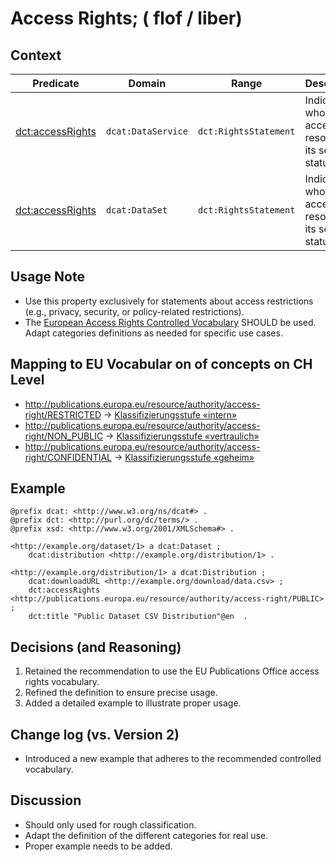 # Access Rights; ( flof / liber)

## Context



| **Predicate**                                                             | **Domain**         | **Range**            | **Description**                                                                                   |
|---------------------------------------------------------------------------|-------------------|----------------------|---------------------------------------------------------------------------------------------------|
| [dct:accessRights](https://www.dcat-ap.ch/releases/2.0/dcat-ap-ch.html#dataservice-access-rights) | `dcat:DataService`    | `dct:RightsStatement` | Indicates who can access the resource or its security status.      |
| [dct:accessRights](https://www.dcat-ap.ch/releases/2.0/dcat-ap-ch.html#dataset-access-rights) | `dcat:DataSet`    | `dct:RightsStatement` | Indicates who can access the resource or its security status.                       |

## Usage Note
- Use this property exclusively for statements about access restrictions (e.g., privacy, security, or policy-related restrictions).
- The [European Access Rights Controlled Vocabulary](http://publications.europa.eu/resource/authority/access-right) SHOULD be used. Adapt categories definitions as needed for specific use cases. 

## Mapping to EU Vocabular on of concepts on CH Level
      
* http://publications.europa.eu/resource/authority/access-right/RESTRICTED -> [Klassifizierungsstufe «intern»](https://www.termdat.bk.admin.ch/entry/383982)
* http://publications.europa.eu/resource/authority/access-right/NON_PUBLIC ->  [Klassifizierungsstufe «vertraulich»](https://www.termdat.bk.admin.ch/entry/383980)
* http://publications.europa.eu/resource/authority/access-right/CONFIDENTIAL -> [Klassifizierungsstufe «geheim»](https://www.termdat.bk.admin.ch/entry/383974)


## Example

```turtle
@prefix dcat: <http://www.w3.org/ns/dcat#> .
@prefix dct: <http://purl.org/dc/terms/> .
@prefix xsd: <http://www.w3.org/2001/XMLSchema#> .

<http://example.org/dataset/1> a dcat:Dataset ;
    dcat:distribution <http://example.org/distribution/1> .

<http://example.org/distribution/1> a dcat:Distribution ;
    dcat:downloadURL <http://example.org/download/data.csv> ;
    dct:accessRights <http://publications.europa.eu/resource/authority/access-right/PUBLIC> ;
    dct:title "Public Dataset CSV Distribution"@en  .
```


## Decisions (and Reasoning)
1. Retained the recommendation to use the EU Publications Office access rights vocabulary.
2. Refined the definition to ensure precise usage.
3. Added a detailed example to illustrate proper usage.

## Change log (vs. Version 2)
- Introduced a new example that adheres to the recommended controlled vocabulary. 

## Discussion
- Should only used for rough classification.
- Adapt the definition of the different categories for real use.
- Proper example needs to be added.

